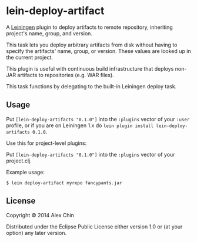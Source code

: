 # lein-deploy-artifact

A [Leiningen](leiningen.org) plugin to deploy artifacts to remote repository,
inheriting project's name, group, and version.

This task lets you deploy arbitrary artifacts from disk without having to specify
the artifacts' name, group, or version. These values are looked up in the current
project.

This plugin is useful with continuous build infrastructure that deploys non-JAR
artifacts to repositories (e.g. WAR files).

This task functions by delegating to the built-in Leiningen deploy task.

## Usage

Put `[lein-deploy-artifacts "0.1.0"]` into the `:plugins` vector of your
`:user` profile, or if you are on Leiningen 1.x do `lein plugin install
lein-deploy-artifacts
0.1.0`.

Use this for project-level plugins:

Put `[lein-deploy-artifacts "0.1.0"]` into the `:plugins` vector of your project.clj.

Example usage:

    $ lein deploy-artifact myrepo fancypants.jar

## License

Copyright © 2014 Alex Chin

Distributed under the Eclipse Public License either version 1.0 or (at
your option) any later version.
